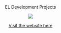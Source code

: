 <p align="center">EL Development Projects</p>
<p align="center">
<img src="https://readme-typing-svg.demolab.com/?lines=Bowo%20Bengkel;Our%20Team;Ken,%20Faqih,%20Marvel,%20Ovic&font=Poppins%20Code&center=true&width=700&height=45&color=61DAFB&vCenter=true&pause=1000&size=30" /></a>
</p>
<p align="center">
<a href="https://izzulaverroes.github.io/jokoles">Visit the website here</a>
</p>